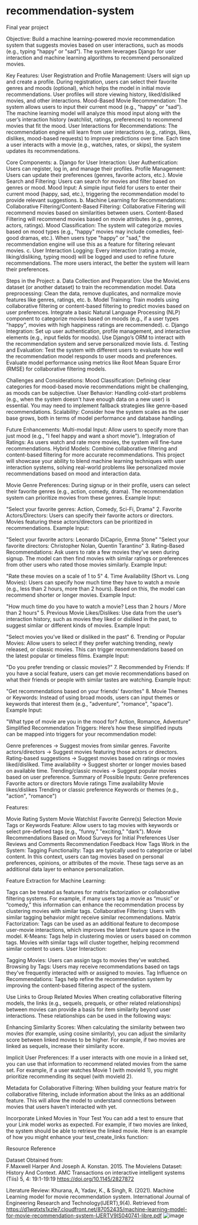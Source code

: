 # recommendation-system

Final year project

Objective: Build a machine learning-powered movie recommendation system that suggests movies based on user interactions, such as moods (e.g., typing "happy" or "sad"). The system leverages Django for user interaction and machine learning algorithms to recommend personalized movies.

Key Features: User Registration and Profile Management: Users will sign up and create a profile. During registration, users can select their favorite genres and moods (optional), which helps the model in initial movie recommendations. User profiles will store viewing history, liked/disliked movies, and other interactions. Mood-Based Movie Recommendation: The system allows users to input their current mood (e.g., "happy" or "sad"). The machine learning model will analyze this mood input along with the user’s interaction history (watchlist, ratings, preferences) to recommend movies that fit the mood. User Interactions for Recommendations: The recommendation engine will learn from user interactions (e.g., ratings, likes, dislikes, mood-based requests) to improve predictions over time. Each time a user interacts with a movie (e.g., watches, rates, or skips), the system updates its recommendations.

Core Components: a. Django for User Interaction: User Authentication: Users can register, log in, and manage their profiles. Profile Management: Users can update their preferences (genres, favorite actors, etc.). Movie Search and Filtering: Users can search for movies and filter based on genres or mood. Mood Input: A simple input field for users to enter their current mood (happy, sad, etc.), triggering the recommendation model to provide relevant suggestions. b. Machine Learning for Recommendations: Collaborative Filtering/Content-Based Filtering: Collaborative Filtering will recommend movies based on similarities between users. Content-Based Filtering will recommend movies based on movie attributes (e.g., genres, actors, ratings). Mood Classification: The system will categorize movies based on mood types (e.g., "happy" movies may include comedies, feel-good dramas, etc.). When users type "happy" or "sad," the recommendation engine will use this as a feature for filtering relevant movies. c. User Interaction Logging: Every interaction (rating a movie, liking/disliking, typing mood) will be logged and used to refine future recommendations. The more users interact, the better the system will learn their preferences.

Steps in the Project: a. Data Collection and Preparation: Use the MovieLens dataset (or another dataset) to train the recommendation model. Data preprocessing: Clean the data, remove duplicates, and normalize movie features like genres, ratings, etc. b. Model Training: Train models using collaborative filtering or content-based filtering to predict movies based on user preferences. Integrate a basic Natural Language Processing (NLP) component to categorize movies based on moods (e.g., if a user types "happy", movies with high happiness ratings are recommended). c. Django Integration: Set up user authentication, profile management, and interactive elements (e.g., input fields for moods). Use Django’s ORM to interact with the recommendation system and serve personalized movie lists. d. Testing and Evaluation: Test the system with different users to evaluate how well the recommendation model responds to user moods and preferences. Evaluate model performance using metrics like Root Mean Square Error (RMSE) for collaborative filtering models.

Challenges and Considerations: Mood Classification: Defining clear categories for mood-based movie recommendations might be challenging, as moods can be subjective. User Behavior: Handling cold-start problems (e.g., when the system doesn't have enough data on a new user) is essential. You may need to implement fallback strategies like genre-based recommendations. Scalability: Consider how the system scales as the user base grows, both in terms of model performance and database handling.

Future Enhancements: Multi-modal Input: Allow users to specify more than just mood (e.g., "I feel happy and want a short movie"). Integration of Ratings: As users watch and rate more movies, the system will fine-tune recommendations. Hybrid Models: Combine collaborative filtering and content-based filtering for more accurate recommendations. This project will showcase your ability to blend machine learning techniques with user interaction systems, solving real-world problems like personalized movie recommendations based on mood and interaction data.

Movie Genre Preferences: During signup or in their profile, users can select their favorite genres (e.g., action, comedy, drama). The recommendation system can prioritize movies from these genres. Example Input:

"Select your favorite genres: Action, Comedy, Sci-Fi, Drama" 2. Favorite Actors/Directors: Users can specify their favorite actors or directors. Movies featuring these actors/directors can be prioritized in recommendations. Example Input:

"Select your favorite actors: Leonardo DiCaprio, Emma Stone" "Select your favorite directors: Christopher Nolan, Quentin Tarantino" 3. Rating-Based Recommendations: Ask users to rate a few movies they’ve seen during signup. The model can then find movies with similar ratings or preferences from other users who rated those movies similarly. Example Input:

"Rate these movies on a scale of 1 to 5" 4. Time Availability (Short vs. Long Movies): Users can specify how much time they have to watch a movie (e.g., less than 2 hours, more than 2 hours). Based on this, the model can recommend shorter or longer movies. Example Input:

"How much time do you have to watch a movie? Less than 2 hours / More than 2 hours" 5. Previous Movie Likes/Dislikes: Use data from the user’s interaction history, such as movies they liked or disliked in the past, to suggest similar or different kinds of movies. Example Input:

"Select movies you’ve liked or disliked in the past" 6. Trending or Popular Movies: Allow users to select if they prefer watching trending, newly released, or classic movies. This can trigger recommendations based on the latest popular or timeless films. Example Input:

"Do you prefer trending or classic movies?" 7. Recommended by Friends: If you have a social feature, users can get movie recommendations based on what their friends or people with similar tastes are watching. Example Input:

"Get recommendations based on your friends' favorites" 8. Movie Themes or Keywords: Instead of using broad moods, users can input themes or keywords that interest them (e.g., "adventure", "romance", "space"). Example Input:

"What type of movie are you in the mood for? Action, Romance, Adventure" Simplified Recommendation Triggers: Here’s how these simplified inputs can be mapped into triggers for your recommendation model:

Genre preferences → Suggest movies from similar genres. Favorite actors/directors → Suggest movies featuring those actors or directors. Rating-based suggestions → Suggest movies based on ratings or movies liked/disliked. Time availability → Suggest shorter or longer movies based on available time. Trending/classic movies → Suggest popular movies based on user preference. Summary of Possible Inputs: Genre preferences Favorite actors or directors Movie ratings Time availability Movie likes/dislikes Trending or classic preference Keywords or themes (e.g., "action", "romance")

Features:

Movie Rating System
Movie Watchlist
Favorite Genre(s) Selection
Movie Tags or Keywords Feature: Allow users to tag movies with keywords or select pre-defined tags (e.g., "funny," "exciting," "dark").
Movie Recommendations Based on Mood
Surveys for Initial Preferences
User Reviews and Comments
Recommendation Feedback
How Tags Work in the System: Tagging Functionality: Tags are typically used to categorize or label content. In this context, users can tag movies based on personal preferences, opinions, or attributes of the movie. These tags serve as an additional data layer to enhance personalization.

Feature Extraction for Machine Learning:

Tags can be treated as features for matrix factorization or collaborative filtering systems. For example, if many users tag a movie as “music” or “comedy,” this information can enhance the recommendation process by clustering movies with similar tags. Collaborative Filtering: Users with similar tagging behavior might receive similar recommendations. Matrix Factorization: Tags can be used as an additional feature to decompose user-movie interactions, which improves the latent feature space in the model. K-Means: Tags help in clustering movies or users based on common tags. Movies with similar tags will cluster together, helping recommend similar content to users. User Interaction:

Tagging Movies: Users can assign tags to movies they've watched. Browsing by Tags: Users may receive recommendations based on tags they've frequently interacted with or assigned to movies. Tag Influence on Recommendations: Tags help refine the recommendation system by improving the content-based filtering aspect of the system.

Use Links to Group Related Movies When creating collaborative filtering models, the links (e.g., sequels, prequels, or other related relationships) between movies can provide a basis for item similarity beyond user interactions. These relationships can be used in the following ways:

Enhancing Similarity Scores: When calculating the similarity between two movies (for example, using cosine similarity), you can adjust the similarity score between linked movies to be higher. For example, if two movies are linked as sequels, increase their similarity score.

Implicit User Preferences: If a user interacts with one movie in a linked set, you can use that information to recommend related movies from the same set. For example, if a user watches Movie 1 (with movieId 1), you might prioritize recommending its sequel (with movieId 2).

Metadata for Collaborative Filtering: When building your feature matrix for collaborative filtering, include information about the links as an additional feature. This will allow the model to understand connections between movies that users haven't interacted with yet.

Incorporate Linked Movies in Your Test You can add a test to ensure that your Link model works as expected. For example, if two movies are linked, the system should be able to retrieve the linked movie. Here is an example of how you might enhance your test_create_links function:

Resource Reference

Dataset Obtained from:  
F.Maxwell Harper And Joseph A. Konstan. 2015. The Movielens Dataset: History And Context. AMC Transactions on interactive intelligent systems (Tiis) 5, 4: 19:1-19:19 https://doi.org/10.1145/2827872

Literature Review: 
Khurana, A, Yadav, K., & Singh, R. (2021). Machine Learning model for movie recommendation system. International Journal of Engineering Research and Technology(IJERT),9(4). Retrieved from https://d1wqtxts1xzle7.cloudfront.net/87052435/machine-learning-model-for-movie-recommendation-system-IJERTV9IS040741-libre.pdf
![image](https://github.com/user-attachments/assets/f22130f2-59d0-4de0-abd3-535f366cca86)

